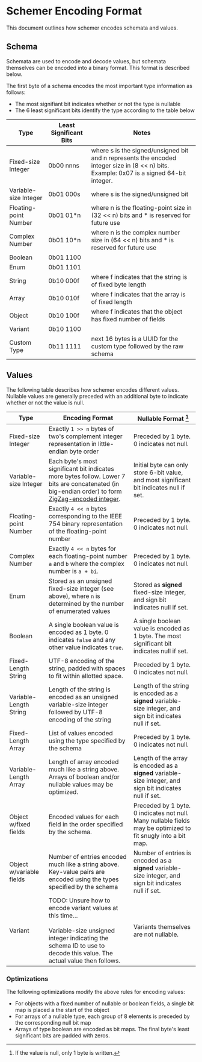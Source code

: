 # Schemer Encoding Format

This document outlines how schemer encodes schemata and values.

## Schema

Schemata are used to encode and decode values, but schemata themselves can be encoded into a binary format. This format is described below.

The first byte of a schema encodes the most important type information as follows:

- The most signifiant bit indicates whether or not the type is nullable
- The 6 least significant bits identify the type according to the table below

| Type                  | Least Significant Bits | Notes                                                        |
| --------------------- | ---------------------- | ------------------------------------------------------------ |
| Fixed-size Integer    | 0b00 nnns              | where s is the signed/unsigned bit and n represents the encoded integer size in (8 << n) bits. Example: 0x07 is a signed 64-bit integer. |
| Variable-size Integer | 0b01 000s              | where s is the signed/unsigned bit                           |
| Floating-point Number | 0b01 01*n              | where n is the floating-point size in (32 << n) bits and * is reserved for future use |
| Complex Number        | 0b01 10*n              | where n is the complex number size in (64 << n) bits and * is reserved for future use |
| Boolean               | 0b01 1100              |                                                              |
| Enum                  | 0b01 1101              |                                                              |
| String                | 0b10 000f              | where f indicates that the string is of fixed byte length    |
| Array                 | 0b10 010f              | where f indicates that the array is of fixed length          |
| Object                | 0b10 100f              | where f indicates that the object has fixed number of fields |
| Variant               | 0b10 1100              |                                                              |
| Custom Type           | 0b11 1111              | next 16 bytes is a UUID for the custom type followed by the raw schema |

## Values

The following table describes how schemer encodes different values. Nullable values are generally preceded with an additional byte to indicate whether or not the value is null.

| Type                     | Encoding Format                                              | Nullable Format [^1]                                         |
| ------------------------ | ------------------------------------------------------------ | ------------------------------------------------------------ |
| Fixed-size Integer       | Exactly `1 >> n` bytes of two's complement integer representation in little-endian byte order | Preceded by 1 byte. 0 indicates not null.                    |
| Variable-size Integer    | Each byte's most significant bit indicates more bytes follow. Lower 7 bits are concatenated (in big-endian order) to form [ZigZag-encoded integer](https://developers.google.com/protocol-buffers/docs/encoding?csw=1#types). | Initial byte can only store 6-bit value, and most significant bit indicates null if set. |
| Floating-point Number    | Exactly `4 << n` bytes corresponding to the IEEE 754 binary representation of the floating-point number | Preceded by 1 byte. 0 indicates not null.                    |
| Complex Number           | Exactly `4 << n` bytes for each floating-point number `a` and `b` where the complex number is `a + bi`. | Preceded by 1 byte. 0 indicates not null.                    |
| Enum                     | Stored as an unsigned fixed-size integer (see above), where `n` is determined by the number of enumerated values | Stored as **signed** fixed-size integer, and sign bit indicates null if set. |
| Boolean                  | A single boolean value is encoded as 1 byte. 0 indicates `false` and any other value indicates `true`. | A single boolean value is encoded as 1 byte. The most significant bit indicates null if set. |
| Fixed-Length String      | UTF-8 encoding of the string, padded with spaces to fit within allotted space. | Preceded by 1 byte. 0 indicates not null.                    |
| Variable-Length String   | Length of the string is encoded as an unsigned variable-size integer followed by UTF-8 encoding of the string | Length of the string is encoded as a **signed** variable-size integer, and sign bit indicates null if set. |
| Fixed-Length Array       | List of values encoded using the type specified by the schema | Preceded by 1 byte. 0 indicates not null.                    |
| Variable-Length Array    | Length of array encoded much like a string above. Arrays of boolean and/or nullable values may be optimized. | Length of the array is encoded as a **signed** variable-size integer, and sign bit indicates null if set. |
| Object w/fixed fields    | Encoded values for each field in the order specified by the schema. | Preceded by 1 byte. 0 indicates not null. Many nullable fields may be optimized to fit snugly into a bit map. |
| Object w/variable fields | Number of entries encoded much like a string above. Key-value pairs are encoded using the types specified by the schema | Number of entries is encoded as a **signed** variable-size integer, and sign bit indicates null if set. |
| Variant                  | TODO: Unsure how to encode variant values at this time…<br /><br />Variable-size unsigned integer indicating the schema ID to use to decode this value. The actual value then follows. | Variants themselves are not nullable.                        |

[^1]: If the value is null, only 1 byte is written.

### Optimizations

The following optimizations modify the above rules for encoding values:

* For objects with a fixed number of nullable or boolean fields, a single bit map is placed a the start of the object
* For arrays of a nullable type, each group of 8 elements is preceded by the corresponding null bit map
* Arrays of type boolean are encoded as bit maps. The final byte's least significant bits are padded with zeros.
